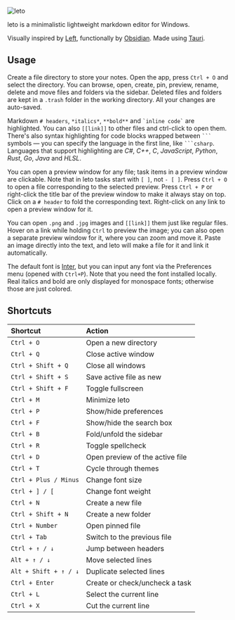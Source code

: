 ![leto](https://github.com/leth4/leto/assets/44412176/96cb37ac-8774-4428-b16b-f2b06b0b539f)

leto is a minimalistic lightweight markdown editor for Windows.

Visually inspired by [Left](https://github.com/hundredrabbits/Left), functionally by [Obsidian](https://obsidian.md). Made using [Tauri](https://github.com/tauri-apps/tauri).

## Usage

Create a file directory to store your notes. Open the app, press `Ctrl + O` and select the directory. You can browse, open, create, pin, preview, rename, delete and move files and folders via the sidebar. Deleted files and folders are kept in a `.trash` folder in the working directory. All your changes are auto-saved.

Markdown `# headers`, `*italics*`, `**bold**` and `` `inline code` `` are highlighted. You can also `[[link]]` to other files and ctrl-click to open them. There's also syntax highlighting for code blocks wrapped between `` ``` `` symbols — you can specify the language in the first line, like `` ```csharp ``. Languages that support highlighting are *C#*, *C++*, *C*, *JavaScript*, *Python*, *Rust*, *Go*, *Java* and *HLSL*.

You can open a preview window for any file; task items in a preview window are clickable. Note that in leto tasks start with `[ ]`, not `- [ ]`. Press `Ctrl + O` to open a file corresponding to the selected preview. Press `Ctrl + P` or right-click the title bar of the preview window to make it always stay on top. Click on a `# header` to fold the corresponding text. Right-click on any link to open a preview window for it.

You can open `.png` and `.jpg` images and `[[link]]` them just like regular files. Hover on a link while holding `Ctrl` to preview the image; you can also open a separate preview window for it, where you can zoom and move it. Paste an image directly into the text, and leto will make a file for it and link it automatically.

The default font is [Inter](https://github.com/rsms/inter), but you can input any font via the Preferences menu (opened with `Ctrl+P`). Note that you need the font installed locally. Real italics and bold are only displayed for monospace fonts; otherwise those are just colored.

## Shortcuts

Shortcut | Action
:-|:-
`Ctrl + O` | Open a new directory
`Ctrl + Q` | Close active window
`Ctrl + Shift + Q` | Close all windows
`Ctrl + Shift + S` | Save active file as new
`Ctrl + Shift + F` | Toggle fullscreen
`Ctrl + M` | Minimize leto
`Ctrl + P` | Show/hide preferences
`Ctrl + F` | Show/hide the search box
`Ctrl + B` | Fold/unfold the sidebar
`Ctrl + R` | Toggle spellcheck
`Ctrl + D` | Open preview of the active file
`Ctrl + T` | Cycle through themes
`Ctrl + Plus / Minus` | Change font size
`Ctrl + ] / [` | Change font weight
`Ctrl + N` | Create a new file
`Ctrl + Shift + N` | Create a new folder
`Ctrl + Number` | Open pinned file
`Ctrl + Tab` | Switch to the previous file
`Ctrl + ↑ / ↓` | Jump between headers
`Alt + ↑ / ↓` | Move selected lines
`Alt + Shift + ↑ / ↓` | Duplicate selected lines
`Ctrl + Enter` | Create or check/uncheck a task
`Ctrl + L` | Select the current line
`Ctrl + X` | Cut the current line
